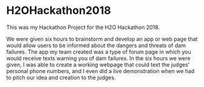 # H2OHackathon2018
This was my Hackathon Project for the H2O Hackathon 2018.

We were given six hours to brainstorm and develop an app or web page that would allow users to be informed about the dangers and threats of dam failures. The app my team created was a type of forum page in which you would receive texts warning you of dam failures. In the six hours we were given, I was able to create a working webpage that could text the judges' personal phone numbers, and I even did a live demonstration when we had to pitch our idea and creation to the judges.
